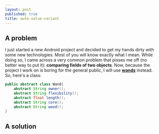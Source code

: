 ```yaml
---
layout: post
published: true
title: auto-value-variant
---
```

## A problem


I just started a new Android project and decided to get my hands dirty with some new technologies. Most of you will know exactly what I mean. While doing so, I came across a very common problem that pisses me off (no better way to put it): **comparing fields of two objects**. Now, because the project I work on is boring for the general public, I will use [**wands**](http://harrypotter.wikia.com/wiki/Wand) instead. So, here's a class:

```java
public abstract class Wand{
    abstract String owner();
    abstract String flexibility();
    abstract float length();
    abstract String core();
    abstract String wood();
}
```



## A solution